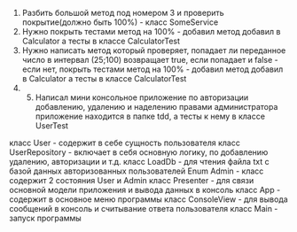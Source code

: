 1) Разбить большой метод под номером 3 и проверить покрытие(должно быть 100%) - класс SomeService
2) Нужно покрыть тестами метод на 100% - добавил метод добавил в Calculator а тесты в классе CalculatorTest
3) Нужно написать метод который проверяет, попадает ли переданное число в интервал (25;100) возвращает true,
если попадает и false - если нет, покрыть тестами метод на 100% - добавил метод добавил в Calculator а тесты
в классе CalculatorTest
4) 5) Написал мини консольное приложение по авторизации добавлению, удалению и наделению правами администратора
приложение находится в папке tdd, а тесты к нему в классе UserTest

класс User - содержит в себе сущность пользователя
класс UserRepository - включает в себя основную логику, по добавлению удалению, авторизации и т.д.
класс LoadDb - для чтения файла txt с базой данных авторизованных пользователей
Enum Admin - класс содержит 2 состояния User и Admin
класс Presenter - для связи основной модели приложения и вывода данных в консоль
класс App - содержит в основное меню программы
класс ConsoleView - для вывода сообщений в консоль и считывание ответа пользователя
класс Main - запуск программы